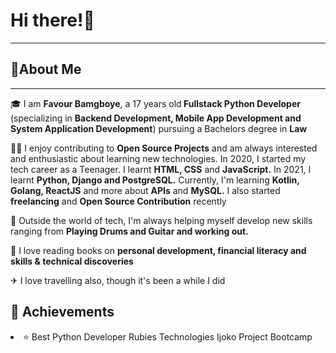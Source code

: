 <h1>Hi there!👋</h1>
<hr>
<h2>🚀About Me</h4>
<hr>
<p>🎓 I am <b>Favour Bamgboye</b>, a 17 years old<b> Fullstack Python Developer</b> (specializing in <b>Backend Development, Mobile App Development and System Application Development</b>) pursuing a Bachelors degree in <b>Law</b></b></p>
<p>👨‍💻 I enjoy contributing to <b>Open Source Projects</b> and am always interested and enthusiastic about learning new technologies. In 2020, I started my tech career as a Teenager. I learnt <b>HTML, CSS</b> and <b>JavaScript.</b> In 2021, I learnt <b>Python, Django and PostgreSQL.</b> Currently, I'm learning <b>Kotlin, Golang, ReactJS</b> and more about <b>APIs</b> and <b>MySQL.</b> I also started <b>freelancing</b> and <b>Open Source Contribution</b> recently </p>
<p>🎵 Outside the world of tech, I'm always helping myself develop new skills ranging from <b>Playing Drums and Guitar and working out.</b></p>
<p>📖 I love reading books on <b>personal development, financial literacy and skills & technical discoveries</b></p>
<p>✈ I love travelling also, though it's been a while I did</p>

<h2>🥇 Achievements</h2>
<li>⭐ Best Python Developer Rubies Technologies Ijoko Project Bootcamp</li>
